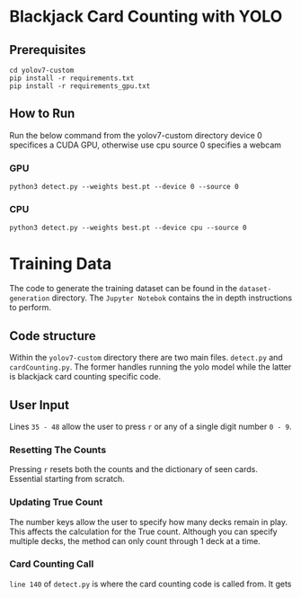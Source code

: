 # Blackjack Card Counting with YOLO

## Prerequisites

```
cd yolov7-custom
pip install -r requirements.txt
pip install -r requirements_gpu.txt
```

## How to Run
Run the below command from the yolov7-custom directory
device 0 specifices a CUDA GPU, otherwise use cpu
source 0 specifies a webcam
### GPU
```
python3 detect.py --weights best.pt --device 0 --source 0
```
### CPU
```
python3 detect.py --weights best.pt --device cpu --source 0
```

# Training Data
The code to generate the training dataset can be found in the `dataset-generation` directory. 
The `Jupyter Notebok` contains the in depth instructions to perform. 

## Code structure
Within the `yolov7-custom` directory there are two main files. `detect.py` and `cardCounting.py`. The former handles
running the yolo model while the latter is blackjack card counting specific code. 

## User Input
Lines `35 - 48` allow the user to press `r` or any of a single digit number `0 - 9`. 

### Resetting The Counts
Pressing `r` resets both the counts and the dictionary of seen cards. Essential starting from scratch.

### Updating True Count
The number keys allow the user to specify how many decks remain in play. This affects the calculation 
for the True count. Although you can specify multiple decks, the method can only count through 1 deck at a time.

### Card Counting Call
`line 140` of `detect.py` is where the card counting code is called from. It gets